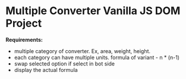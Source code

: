 # Multiple Converter Vanilla JS DOM Project

**Requirements:**

- multiple category of converter. Ex, area, weight, height.
- each category can have multiple units. formula of variant - n * (n-1)
- swap selected option if select in bot side
- display the actual formula